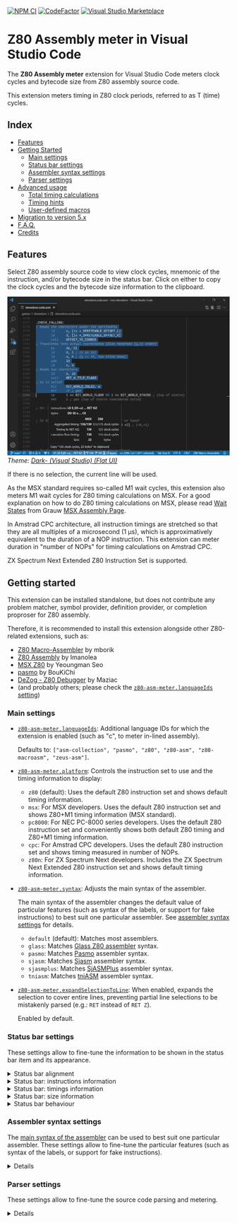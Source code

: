 
[![NPM CI](https://github.com/theNestruo/z80-asm-meter-vscode/workflows/NPM%20CI/badge.svg)](https://github.com/theNestruo/z80-asm-meter-vscode/actions)
[![CodeFactor](https://www.codefactor.io/repository/github/thenestruo/z80-asm-meter-vscode/badge/master)](https://www.codefactor.io/repository/github/thenestruo/z80-asm-meter-vscode/overview/master)
[![Visual Studio Marketplace](https://vsmarketplacebadges.dev/version-short/theNestruo.z80-asm-meter.png)](https://marketplace.visualstudio.com/items?itemName=theNestruo.z80-asm-meter)

# Z80 Assembly meter in Visual Studio Code

The **Z80 Assembly meter** extension for Visual Studio Code meters clock cycles and bytecode size from Z80 assembly source code.

This extension meters timing in Z80 clock periods, referred to as T (time) cycles.



## Index

- [Features](#features)
- [Getting Started](#getting-started)
    - [Main settings](#main-settings)
    - [Status bar settings](#status-bar-settings)
    - [Assembler syntax settings](#assembler-syntax-settings)
    - [Parser settings](#parser-settings)
- [Advanced usage](#advanced-usage)
    - [Total timing calculations](#total-timing-calculations)
    - [Timing hints](#timing-hints)
    - [User-defined macros](#user-defined-macros)
- [Migration to version 5.x](#migration-to-version-5x)
- [F.A.Q.](#faq)
- [Credits](#credits)



## Features

Select Z80 assembly source code to view clock cycles, mnemonic of the instruction, and/or bytecode size in the status bar. Click on either to copy the clock cycles and the bytecode size information to the clipboard.

![Z80 Assembly meter](images/screenshot.png)
<br>_Theme: [Dark- (Visual Studio) (Flat UI)](https://marketplace.visualstudio.com/items?itemName=theNestruo.dark-minus-theme)_

If there is no selection, the current line will be used.

As the MSX standard requires so-called M1 wait cycles, this extension also meters M1 wait cycles for Z80 timing calculations on MSX. For a good explanation on how to do Z80 timing calculations on MSX, please read [Wait States](http://map.grauw.nl/resources/z80instr.php#waits) from Grauw [MSX Assembly Page](http://map.grauw.nl).

In Amstrad CPC architecture, all instruction timings are stretched so that they are all multiples of a microsecond (1&nbsp;&micro;s), which is approximatively equivalent to the duration of a NOP instruction. This extension can meter duration in "number of NOPs" for timing calculations on Amstrad CPC.

ZX Spectrum Next Extended Z80 Instruction Set is supported.



## Getting started

This extension can be installed standalone, but does not contribute any problem matcher, symbol provider, definition provider, or completion proproser for Z80 assembly.

Therefore, it is recommended to install this extension alongside other Z80-related extensions, such as:

* [Z80 Macro-Assembler](https://marketplace.visualstudio.com/items?itemName=mborik.z80-macroasm) by mborik
* [Z80 Assembly](https://marketplace.visualstudio.com/items?itemName=Imanolea.z80-asm) by Imanolea
* [MSX Z80](https://marketplace.visualstudio.com/items?itemName=sharksym.asm-msx) by Yeoungman Seo
* [pasmo](https://marketplace.visualstudio.com/items?itemName=boukichi.pasmo) by BouKiChi
* [DeZog - Z80 Debugger](https://marketplace.visualstudio.com/items?itemName=maziac.dezog) by Maziac
* (and probably others; please check the [`z80-asm-meter.languageIds` setting](#main-settings))


### Main settings

* [`z80-asm-meter.languageIds`](vscode://settings/z80-asm-meter.languageIds): Additional language IDs for which the extension is enabled (such as "c", to meter in-lined assembly).

    Defaults to: `["asm-collection", "pasmo", "z80", "z80-asm", "z80-macroasm", "zeus-asm"]`.

* [`z80-asm-meter.platform`](vscode://settings/z80-asm-meter.platform): Controls the instruction set to use and the timing information to display:

    * `z80` (default): Uses the default Z80 instruction set and shows default timing information.
    * `msx`: For MSX developers. Uses the default Z80 instruction set and shows Z80+M1 timing information (MSX standard).
    * `pc8000`: For NEC PC-8000 series developers. Uses the default Z80 instruction set and conveniently shows both default Z80 timing and Z80+M1 timing information.
    * `cpc`: For Amstrad CPC developers. Uses the default Z80 instruction set and shows timing measured in number of NOPs.
    * `z80n`: For ZX Spectrum Next developers. Includes the ZX Spectrum Next Extended Z80 instruction set and shows default timing information.

* [`z80-asm-meter.syntax`](vscode://settings/z80-asm-meter.syntax): Adjusts the main syntax of the assembler.

    The main syntax of the assembler changes the default value of particular features (such as syntax of the labels, or support for fake instructions) to best suit one particular assembler. See [assembler syntax settings](#assembler-syntax-settings) for details.

    * `default` (default): Matches most assemblers.
    * `glass`: Matches [Glass Z80 assembler](http://www.grauw.nl/projects/glass/) syntax.
    * `pasmo`: Matches [Pasmo](http://pasmo.speccy.org/) assembler syntax.
    * `sjasm`: Matches [Sjasm](http://www.xl2s.tk/sjasmmanual.html) assembler syntax.
    * `sjasmplus`: Matches [SjASMPlus](https://github.com/sjasmplus/sjasmplus) assembler syntax.
    * `tniasm`: Matches [tniASM](http://www.tni.nl/products/tniasm.html) assembler syntax.

* [`z80-asm-meter.expandSelectionToLine`](vscode://settings/z80-asm-meter.expandSelectionToLine): When enabled, expands the selection to cover entire lines, preventing partial line selections to be mistakenly parsed (e.g.: `RET` instead of `RET Z`).

    Enabled by default.


### Status bar settings

These settings allow to fine-tune the information to be shown in the status bar item and its appearance.

<details>
<summary>Status bar alignment</summary>

* [`z80-asm-meter.statusBar.alignment`](vscode://settings/z80-asm-meter.statusBar.alignment): Controls the status bar item position:

    * `leftmost`: Leftmost position of the status bar.
    * `left`: Left side of the status bar.
    * `right` (default): Right side of the status bar.
    * `rightmost`: Rightmost position of the status bar.

</details>

<details>
<summary>Status bar: instructions information</summary>

* [`z80-asm-meter.statusBar.showInstruction`](vscode://settings/z80-asm-meter.statusBar.showInstruction): Shows the processed instruction in the status bar. Useful to check if the extension is mistaking instructions.

    Disabled by default.

* [`z80-asm-meter.statusBar.instructionIcon`](vscode://settings/z80-asm-meter.statusBar.instructionIcon): The icon to identify the instruction in the status bar. Any [product icon](https://code.visualstudio.com/api/references/icons-in-labels), [Unicode character](https://home.unicode.org/), or plaint text can be used.

    Defaults to: `$(code)`.

    ![](images/statusBar.instructionIcon.png)

</details>

<details>
<summary>Status bar: timings information</summary>

* [`z80-asm-meter.statusBar.timingsIcon`](vscode://settings/z80-asm-meter.statusBar.timingsIcon): The icon to identify the timings in the status bar. Any [product icon](https://code.visualstudio.com/api/references/icons-in-labels), [Unicode character](https://home.unicode.org/), or plaint text can be used.

    Defaults to: `$(watch)`.

    ![](images/statusBar.timingsIcon.png)

* [`z80-asm-meter.statusBar.totalTimings`](vscode://settings/z80-asm-meter.statusBar.totalTimings): Shows [total timing calculations](#total-timing-calculations) in the status bar.

    * `all`: Shows all the total timing calculation that apply to the selection.

        ![](images/statusBar.totalTimings=all.png)

    * `combineAll`: Shows all the total timing calculation that apply to the selection, but combined to reduce the size of the status bar item.

        ![](images/statusBar.totalTimings=combineAll.png)

    * `smart` (default): Shows total timing calculation that are relevant to the selection.

        ![](images/statusBar.totalTimings=smart.png)

    * `combineSmart`: Shows total timing calculation that are relevant to the selection, but combined to reduce the size of the status bar item.

        ![](images/statusBar.totalTimings=combineSmart.png)

    * `best`: Shows the total timing calculation that best fits the selection.

        ![](images/statusBar.totalTimings=best.png)

    * `default`: Does not show any alternative total timing calculation.

        ![](images/statusBar.totalTimings=default.png)

* [`z80-asm-meter.statusBar.totalTimingsOrder`](vscode://settings/z80-asm-meter.statusBar.totalTimingsOrder): Determines the order of the [total timing calculations](#total-timing-calculations) in the status bar when more than one total timing calculation is visible.

    * `retFlowJumpCall` (default): At exit point (returns) first. Execution flow next. Other exit points (jumps and calls) last. This order is the most visual, with returns ("going back") to the left, execution flow ("going down") next, and jumps and calls ("going elsewhere") to the right.

        ![](images/statusBar.totalTimingsOrder=retFlowJumpCall.png)

    * `flowRetJumpCall`: Execution flow first. Any exit points (returns, jumps and calls) last.

        ![](images/statusBar.totalTimingsOrder=flowRetJumpCall.png)

    * `retJumpCallFlow`: Any exit point (returns, jumps and calls) first, execution flow last. This order matches the timing convention of single instructions, where the _conditions met_ (returns, jumps and calls) are to the left and the conditions not met (execution flow) are to the right.

        ![](images/statusBar.totalTimingsOrder=retJumpCallFlow.png)

* [`z80-asm-meter.statusBar.timingsIcon`](vscode://settings/z80-asm-meter.statusBar.timingsIcon): The icon to identify the timings in the status bar. Any [product icon](https://code.visualstudio.com/api/references/icons-in-labels), [Unicode character](https://home.unicode.org/), or plaint text can be used.

    Defaults to: `$(watch)`.

</details>

<details>
<summary>Status bar: size information</summary>

* [`z80-asm-meter.statusBar.sizeIcon`](vscode://settings/z80-asm-meter.statusBar.sizeIcon): The icon to identify the size and the bytes in the status bar. Any [product icon](https://code.visualstudio.com/api/references/icons-in-labels), [Unicode character](https://home.unicode.org/), or plaint text can be used.

    Defaults to: `$(file-binary)`.

    ![](images/statusBar.sizeIcon.png)

* [`z80-asm-meter.statusBar.sizeNumericFormat`](vscode://settings/z80-asm-meter.statusBar.sizeNumericFormat): The numerical format of the size in bytes in the status bar.

    * `decimal` (default): Size in bytes as a decimal number.
    * `hexadecimal`: Size in bytes as an hexadecimal number.
    * `both`: Size in bytes as both a decimal and an hexadecimal number.

* [`z80-asm-meter.statusBar.sizeHexadecimalFormat`](vscode://settings/z80-asm-meter.statusBar.sizeHexadecimalFormat): The hexadecimal format for the hexadecimal size in bytes in the status bar.

    * `hash`: Hexadecimal size in bytes in hash format (`#b45d`).
    * `motorola` (default): Hexadecimal size in bytes in Motorola format (`$b45d`).
    * `intel`: Hexadecimal size in bytes in Intel format (`0b45dh`).
    * `intelUppercase`: Hexadecimal size in bytes in Intel format, uppercase suffix (`0b45dH`).
    * `cStyle`: Hexadecimal size in bytes in C-style format (`0xb45d`).
    * `uppercaseHash`: Hexadecimal size in bytes in uppercase, hash format (`#B45D`).
    * `uppercaseMotorola`: Hexadecimal size in bytes in uppercase, Motorola format (`$B45D`).
    * `uppercaseIntel`: Hexadecimal size in bytes in uppercase, Intel format, lowercase suffix (`0B45Dh`).
    * `uppercaseIntelUppercase`: Hexadecimal size in bytes in uppercase, Intel format (`0B45DH`).
    * `uppercaseCStyle`: Hexadecimal size in bytes in uppercase, C-style format (`0xB45D`).

* [`z80-asm-meter.statusBar.sizeSuffix`](vscode://settings/z80-asm-meter.statusBar.sizeSuffix): The suffix for the size in bytes in the status bar. Either a single string (such as `" B"`), or a couple of strings separated by pipe (|) for singular and plural.

    Defaults to `" byte| bytes"`.

* [`z80-asm-meter.statusBar.showBytes`](vscode://settings/z80-asm-meter.statusBar.showBytes): Shows the bytes (opcode) in the status bar.

    Disabled by default.

</details>

<details>
<summary>Status bar behaviour</summary>

* [`z80-asm-meter.statusBar.copyTimingsAsHints`](vscode://settings/z80-asm-meter.statusBar.copyTimingsAsHints): Enable copying timings as [timing hints](#timing-hints), instead of the default human-readable format.

    Disabled by default.

* [`z80-asm-meter.statusBar.debounce`](vscode://settings/z80-asm-meter.statusBar.debounce): Milliseconds to prevent metering from being called too frequently when the selection changes.

    Defaults to: `100` (100&nbsp;ms).

* [`z80-asm-meter.statusBar.cacheSize`](vscode://settings/z80-asm-meter.statusBar.cacheSize): Size of the cache, in selections, used to minimize metering calculations when navigating through previously metered code.

    Defaults to: `100` (100 selections).

</details>

### Assembler syntax settings

The [main syntax of the assembler](#main-settings) can be used to best suit one particular assembler. These settings allow to fine-tune the particular features (such as syntax of the labels, or support for fake instructions).

<details>

* [`z80-asm-meter.syntaxFeature.labelColonOptional`](vscode://settings/z80-asm-meter.syntaxFeature.labelColonOptional): Adjusts the label detection to match the syntax of the assembler.

    When disabled, the labels must be followed by a colon (:) and can be indented. This behaviour matches most assemblers and coding styles.

    When enabled, the trailing colon is optional, and the labels must not be indented. This behaviour matches some assemblers such as Pasmo and SjASMPlus.

    Enabled by default when the main syntax of the assembler is set to `pasmo` or `sjasmplus`, disabled by default otherwise.

* [`z80-asm-meter.syntaxFeature.repeat`](vscode://settings/z80-asm-meter.syntaxFeature.repeat): Enables support for parsing repeat count:

    * `none` (default): Disables repeat count.
    * `brackets`: The repeat count is specified within square brackets (`[` and `]`) before the instruction. This behaviour partially matches the [source format](http://www.xl2s.tk/sjasmman2.html#s3) of Sjasm, but multiple repeat counts and iteration count are not supported. This is the default value when the main syntax of the assembler is set to `sjasm`.
    * `dot`: The repeat count is specified after a dot (`.`) before the instruction. This behaviour partially matches the repeat [pseudo-op](https://z00m128.github.io/sjasmplus/documentation.html#s_pseudoops) of SjASMPlus, but multiple repeat counts and expressions are not supported. This is the default value when the main syntax of the assembler is set to `sjasmplus`.

* [`z80-asm-meter.syntaxFeature.lineSeparator`](vscode://settings/z80-asm-meter.syntaxFeature.lineSeparator): Adjusts the line separator to match the syntax of the assembler:
    * `disabled` (default): Does not allow multiple instructions on a single line.
    * `colon`: Use colon (`:`) to have more than one instruction on a line.
    * `pipe`: Use pipe (`|`) to have more than one instruction on a line. This behaviour matches some assemblers such as tniASM. This is the default value when the main syntax of the assembler is set to `tniasm`.

* [`z80-asm-meter.syntaxFeature.fakeInstructions`](vscode://settings/z80-asm-meter.syntaxFeature.fakeInstructions): Enables SjASMPlus [fake instructions](https://z00m128.github.io/sjasmplus/documentation.html#s_fake_instructions) support.

    Enabled by default when the main syntax of the assembler is set to `sjasmplus`, disabled by default otherwise.

* [`z80-asm-meter.syntaxFeature.registerListInstructions`](vscode://settings/z80-asm-meter.syntaxFeature.registerListInstructions): Enables SjASMPlus [register list instructions](https://z00m128.github.io/sjasmplus/documentation.html#s_asm_lang) support.

    Enabled by default when the main syntax of the assembler is set to `sjasmplus`, disabled by default otherwise.

* [`z80-asm-meter.syntaxFeature.negativeConditions`](vscode://settings/z80-asm-meter.syntaxFeature.negativeConditions): Enables Glass [negative conditions](http://www.grauw.nl/projects/glass/)) support.

    Enabled by default when the main syntax of the assembler is set to `glass`, disabled by default otherwise.

* [`z80-asm-meter.syntaxFeature.dupEdup`](vscode://settings/z80-asm-meter.syntaxFeature.dupEdup): Enables `DUP`/`EDUP` repetition blocks.

    Enabled by default when the main syntax of the assembler is set to `sjasmplus`, disabled by default otherwise.

* [`z80-asm-meter.syntaxFeature.reptEndr`](vscode://settings/z80-asm-meter.syntaxFeature.reptEndr): Enables `REPT`/`ENDR` repetition blocks.

    Enabled by default when the main syntax of the assembler is set to `sjasmplus`, disabled by default otherwise.

* [`z80-asm-meter.syntaxFeature.reptEndm`](vscode://settings/z80-asm-meter.syntaxFeature.reptEndm): Enables `REPT`/`ENDM` repetition blocks.

    Enabled by default when the main syntax of the assembler is set to `glass`, disabled by default otherwise.

<br>

As a summary, these are the default values of the assembler syntax settings, based on the value of the main [`z80-asm-meter.syntax` setting](#main-settings):

| Assembler syntax feature   | Default value | `default` | `glass` | `pasmo` | `sjasm`    | `sjasmplus` | `tniasm` |
| ---                        | :-:           | :-:       | :-:     | :-:     | :-:        | :-:         | :-:      |
| `labelColonOptional`       | disabled      | -         | -       | enabled | -          | enabled     | enabled  |
| `repeat`                   | `none`        | -         | -       | -       | `brackets` | `dot`       | -        |
| `lineSeparator`            | `disabled`    | -         | -       | -       | -          | -           | `pipe`   |
| `fakeInstructions`         | disabled      | -         | -       | -       | -          | enabled     | -        |
| `registerListInstructions` | disabled      | -         | -       | -       | -          | enabled     | -        |
| `negativeConditions`       | disabled      | -         | enabled | -       | -          | -           | -        |
| `dupEdup`                  | disabled      | -         | -       | -       | -          | enabled     | -        |
| `reptEndr`                 | disabled      | -         | -       | -       | -          | enabled     | -        |
| `reptEndm`                 | disabled      | -         | enabled | -       | -          | -           | -        |

</details>

### Parser settings

These settings allow to fine-tune the source code parsing and metering.

<details>

* [`z80-asm-meter.parser.directives.defsAsInstructions`](vscode://settings/z80-asm-meter.parser.directives.defsAsInstructions): Tries to parse `DEFS` directive bytes as single byte instructions.

    Disabled by default.

* [`z80-asm-meter.parser.instructionsCacheSize`](vscode://settings/z80-asm-meter.parser.instructionsCacheSize): Size of the internal cache, in instructions, to lighten the metering calculations; particularly when metering large source code blocks.

    Defaults to: `100` (100 instructions).

<details>



## Advanced usage


### Total timing calculations

When the selection covers several lines and encompasses a single subroutine, there are more than one way to calculate the total timing.

<details>
There are three total timing calculation available:

![Total timing calculations](images/total-timing-calculation.png)

1. **default**: The _default_ total timing calculation mode is the raw addition of the timings of the individual instructions.

2. **execution flow**: When the selection is a single subroutine (i.e.: there are no unconditional `JP`, `JR` or `RET` instructions in the selection), the _execution flow_ total timing calculation measures the timing of the execution flow through the selection (i.e.: to the next, non selected, instruction) by considering any `DJNZ` or conditional `JP`, `JR` or `RET` instruction as _not taken_.

3. **execution flow to the selected exit point**: When the selection is a single subroutine and the selection ends at an exit point (a conditional or unconditional `JP`, `JR` or `RET` instruction) or calls a subroutine (a conditional or unconditional `CALL`), the _execution flow to the selected exit point_ total timing calculation mode measures the timing of the execution flow to the selected exit point, by considering the last instruction as _taken_ if it is a conditional instruction.

</details>

<details>
<summary>Execution flow total timing calculation settings</summary>

* [`z80-asm-meter.timing.executionFlow.enabled`](vscode://settings/z80-asm-meter.timing.executionFlow.enabled): Enables execution flow total timing calculation.

    Enabled by default.

* [`z80-asm-meter.timing.executionFlow.threshold`](vscode://settings/z80-asm-meter.timing.executionFlow.threshold): Minimum number of instructions to be selected for the calculation of execution flow total timing.

    Defaults to: `2` (2 instructions).

* [`z80-asm-meter.timing.executionFlow.requireConditional`](vscode://settings/z80-asm-meter.timing.executionFlow.requireConditional): Requires at least one conditional instruction to enable execution flow total timing calculation.

    Enabled by default.

* [`z80-asm-meter.timing.executionFlow.icon`](vscode://settings/z80-asm-meter.timing.executionFlow.icon): Execution flow total timing calculation icon in the status bar. Any [product icon](https://code.visualstudio.com/api/references/icons-in-labels), [Unicode character](https://home.unicode.org/), or plaint text can be used.

    Defaults to: `$(debug-step-over)`.

    ![](images/timing.executionFlow.icon.png)

* [`z80-asm-meter.timing.executionFlow.stopOnUnconditionalJump`](vscode://settings/z80-asm-meter.timing.executionFlow.stopOnUnconditionalJump): Disables execution flow total timing calculation if an unconditional `JP`, `JR` or `RET` instruction is found.

    Enabled by default.

</details>

<details>
<summary>Total timing calculation of the execution flow to the selected exit point settings</summary>

* [`z80-asm-meter.timing.atExit.retEnabled`](vscode://settings/z80-asm-meter.timing.atExit.retEnabled): Enables total timing calculation of the execution flow to the selected exit point when the selection ends with a `RET`, `RETI` or `RETN` instruction.

    Enabled by default.

* [`z80-asm-meter.timing.atExit.jumpEnabled`](vscode://settings/z80-asm-meter.timing.atExit.jumpEnabled): Enables total timing calculation of the execution flow to the selected exit point when the selection ends with a `DJNZ`, `JP` or `JR` instruction.

    Enabled by default.

* [`z80-asm-meter.timing.atExit.callEnabled`](vscode://settings/z80-asm-meter.timing.atExit.callEnabled): Enables total timing calculation of the execution flow to the selected exit point when the selection ends with a `CALL` or `RST` instruction.

    Disabled by default.

* [`z80-asm-meter.timing.atExit.threshold`](vscode://settings/z80-asm-meter.timing.atExit.threshold): Minimum number of instructions to be selected for the calculation of total timing calculation of the execution flow to the selected exit point.

    Defaults to: `2` (2 instructions).

* [`z80-asm-meter.timing.atExit.requireConditional`](vscode://settings/z80-asm-meter.timing.atExit.requireConditional): Requires at least one conditional instruction to enable total timing calculation of the execution flow to the selected exit point.

    Enabled by default.

* [`z80-asm-meter.timing.atExit.stopOnUnconditionalJump`](vscode://settings/z80-asm-meter.timing.atExit.stopOnUnconditionalJump): Disables total timing calculation of the execution flow to the selected exit point if an unconditional `JP`, `JR` or `RET` instruction is found.

    Enabled by default.

* [`z80-asm-meter.timing.atExit.retIcon`](vscode://settings/z80-asm-meter.timing.atExit.retIcon): Total timing calculation of the execution flow to the selected exit point (`RET`, `RETI` or `RETN` instruction) icon in the status bar. Any [product icon](https://code.visualstudio.com/api/references/icons-in-labels), [Unicode character](https://home.unicode.org/), or plaint text can be used.

    Defaults to: `$(debug-step-back)`.

    ![](images/timing.atExit.retIcon.png)

* [`z80-asm-meter.timing.atExit.jumpIcon`](vscode://settings/z80-asm-meter.timing.atExit.jumpIcon): Total timing calculation of the execution flow to the selected exit point (`DJNZ`, `JP` or `JR` instruction) icon in the status bar. Any [product icon](https://code.visualstudio.com/api/references/icons-in-labels), [Unicode character](https://home.unicode.org/), or plaint text can be used.

    Defaults to: `$(debug-step-out)`.

    ![](images/timing.atExit.jumpIcon.png)

* [`z80-asm-meter.timing.atExit.callIcon`](vscode://settings/z80-asm-meter.timing.atExit.callIcon): Total timing calculation of the execution flow to the selected exit point (`CALL` or `RST` instruction) icon in the status bar. Any [product icon](https://code.visualstudio.com/api/references/icons-in-labels), [Unicode character](https://home.unicode.org/), or plaint text can be used.

    Defaults to: `$(debug-step-into)`.

    ![](images/timing.atExit.callIcon.png)

</details>


### Timing hints

Timing hints can be used to modify the timing of a particular instruction. The primary use case is to declare the timing of the subroutine being invoked by `CALL` or `JP` instructions.

<details>

A timing hint follows the pattern: `[z80=27]` or `[msx=32/22]` with the key being:

* `z80` for Z80 timings,
* `msx` or `m1` for Z80+M1 timings,
* `cpc` for number of NOPs timings, or
* `t` or `ts` for the timing to be used regardless the platform. Specific platform timing hints will take precedence over `t` or `ts` generic timing hints.

The timing can be either a single value or a pair of values separated by slash (`/`). This is convenient for taking into account different execution paths within the called routine:

* `CALL ADD_HL_A ; [msx=32/22]` will be metered as 50/40 Z80+M1 clock cycles, as the result of adding 18(/18) + 32/22.

* `CALL Z, ADD_HL_A ; [msx=32/22]` will be metered as 50/11 Z80+M1 clock cycles, as the result of adding 18/11 + 32(/0). Please note the second timing hint (22) will be ignored in conditional operations.

For example:

![Timing hints](images/timing-hints.png)

In this example:

* Of the timing hints of *.OFF_SCREEN* (41/28 clock cycles), the 41 has been added to the timing of conditional `JR` instruction when the condition is _taken_ (13 clock cycles). Please note the second timing hint (28) has been ignored, as there is only one possible timing for the _taken_ condition path.

* The timing hint of *COORDS_TO_OFFSET* (144 clock cycles) has been added to the timing of the `CALL` instruction (18 clock cycles).

Negative timings are supported. This may seem unintuitive, but serves very particular use cases including, but not limited to:

* Adjust the timing of an instruction in self-modifying code to match the timing of the replacement instruction.

* Adjust timings when part of the code is to be skipped:

    ```asm
        ; (...)
        jr z, .else
        pop hl  ; [msx=-100] will abort caller
    .else:
        ; (...)
        ret     ; [msx=100] remaining code in the caller
    ```

</details>

<details>
<summary>Timing hints settings</summary>

* [`z80-asm-meter.timing.hints.enabled`](vscode://settings/z80-asm-meter.timing.hints.enabled): Enables [timing hints](#timing-hints), read from the line comment:

    * `none`: Disables timing hints.
    * `subroutine` (default): Subroutine timing hint will be added to `CALL`, `DJNZ`, `JP`, `JR`, `RET` or `RST` instructions only. If the timing hint is a pair of values, both will be added to the current source code block timings. If the instruction is conditional, the timing hint will be added to the _taken_ branch timing only.
    * `any`: Any timing hint found, regardless the instruction. This includes empty (i.e.: no actual source code) lines.
    * `ignoreCommentedOut`: Any timing hint found, regardless the instruction. This includes empty (i.e.: no actual source code) lines, but ignores empty lines that look like commented out source code.

* [`z80-asm-meter.timing.hints.regexps`](vscode://settings/z80-asm-meter.timing.hints.regexps): An array of regexp-based user-defined timing hints. The line comment will be matched agains the regular expression and the timing hint values will be read from this configuration object.

    * `pattern`: The pattern of the regular expression to match against the line comment.
    * `flags`: The string indicating the flags of the regular expression to match against the line comment. Optional.
    * `z80`: Declares or overrides Z80 default timing hint. Optional.
    * `msx`: Declares or overrides Z80+M1 timing hint (MSX standard). Optional.
    * `m1`: Declares or overrides Z80+M1 timing hint. Optional.
    * `cpc`: Declares or overrides timing hint measured in number of NOPs. Optional.
    * `t`: Declares or overrides default timing hint. Optional.
    * `ts`: Declares or overrides default timing hint. Optional.

</details>


### User-defined macros

Macro definitions are not read from actual source code. They must provided in user settings in order to be detected and properly metered.

<details>

Macro definitions can be added to either user settings (`settings.json`) or workspace settings (`.vscode/settings.json`).

As most of the macro definition fields are optional, this extension uses a best-effort to meter a macro with the provided information. But, generally speaking, there are three ways to define a macro:

1. Macro definition with instructions. Macro will be metered by aggregating the metrics of the instructions. For example:

    ```jsonc
    "z80-asm-meter.macros": [
        {
            "name": "ADD_HL_A",
            "instructions": [
                "ADD A, L",
                "LD L, A",
                "JR NC, zz",
                "INC H"
            ]
        }
    ]
    ```

2. Macro definition with timing and size. Macro will be metered using the provided timing and/or size. For example:

    ```jsonc
    "z80-asm-meter.macros": [
        {
            "name": "ADD_HL_A",
            "z80": "24/19", // (note that there is no cpc timing,
            "msx": "28/23", //    so this macro won't be metered
            "size": 5       //    if platform=cpc)
        }
    ]
    ```

3. Macro definition with both instructions and timing and/or size. Provided timing and/or size will override the metrics of the instructions. For example:

    ```jsonc
    "z80-asm-meter.macros": [
        {
            "name": "ADD_HL_A",
            "instructions": [
                "ADD A, L", "LD L, A", "JR NC, zz", "INC H"
            ],
            "msx": "23" // (overrides actual timing for platform=msx)
        }
    ]
    ```

</details>

<details>
<summary>Macros settings</summary>

* [`z80-asm-meter.macros`](vscode://settings/z80-asm-meter.macros): An array of [user-defined macros](#user-defined-macros):
    * `name`: The name of the macro; will be matched against the mnemonic of the source code.
    * `z80`: Declares or overrides Z80 default macro timing. Optional.
    * `msx`: Declares or overrides Z80+M1 macro timing information (MSX standard). Optional.
    * `m1`: Declares or overrides Z80+M1 macro timing information. Optional.
    * `cpc`: Declares or overrides macro timing measured in number of NOPs. Optional.
    * `t`: Declares or overrides default macro timing. Optional.
    * `ts`: Declares or overrides default macro timing. Optional.
    * `size`: Declares or overrides macro byte count. Optional.
    * `instructions`: The macro definition, as instructions. Optional.

</details>


## Migration to version 5.x

The _Z80 Assembly meter_ extension started as a simple extension. To support different platforms, assembler syntaxes, macros, fake instructions, repetition blocks, and different total timing calculations, the extension grew and its configuration became cumbersome: some settings affected too many things, some other settings were unintuitive and caused undesired behaviour, etc.

Starting from version 5.0.0, the settings are properly grouped, are more fine grained, their default values make more sense for the majority of the users, and there are more customization options.

If you are migrating from any version prior to 5.x to version 5.x, some of your existing _Z80 Assembly meter_ settings may have been moved or renamed, or may have changed its default value. Please update your settings accordingly by following the deprecation messages.

<details>
<summary>Deprecated settings</summary>

Please find the deprecated settings, the last version where the setting was available, and the replacement setting or settings in the following table:

| Version | Deprecated setting | Replacement setting(s) |
| --: | --- | --- |
| | | |
| v4.3.0 | `z80-asm-meter.viewInstruction` | [`z80-asm-meter.statusBar.showInstruction`](vscode://settings/z80-asm-meter.statusBar.showInstruction) |
| v4.3.0 | `z80-asm-meter.timing.mode` | [`z80-asm-meter.statusBar.totalTimings`](vscode://settings/z80-asm-meter.statusBar.totalTimings) |
| v4.3.0 | `z80-asm-meter.viewBytes` | [`z80-asm-meter.statusBar.showBytes`](vscode://settings/z80-asm-meter.statusBar.showBytes) |
| v4.3.0 | `z80-asm-meter.debounce` | [`z80-asm-meter.statusBar.debounce`](vscode://settings/z80-asm-meter.statusBar.debounce) |
| v4.3.0 | `z80-asm-meter.syntax.label` | [`z80-asm-meter.syntax.label.colonOptional`](vscode://settings/z80-asm-meter.syntax.label.colonOptional) |
| v4.3.0 | `z80-asm-meter.directivesAsInstructions` | [`z80-asm-meter.parser.directives.defsAsInstructions`](vscode://settings/z80-asm-meter.parser.directives.defsAsInstructions) |
| v4.3.0 | `z80-asm-meter.timing.threshold` | [`z80-asm-meter.timing.executionFlow.threshold`](vscode://settings/z80-asm-meter.timing.executionFlow.threshold)<br>[`z80-asm-meter.timing.atExit.threshold`](vscode://settings/z80-asm-meter.timing.atExit.threshold) |
| v4.3.0 | `z80-asm-meter.timing.hints` | [`z80-asm-meter.timing.hints.enabled`](vscode://settings/z80-asm-meter.timing.hints.enabled) |
| | | |
| v5.1.0 | `z80-asm-meter.statusBar.compactSize` | [`z80-asm-meter.statusBar.sizeSuffix`](vscode://settings/z80-asm-meter.statusBar.sizeSuffix) |
| v5.1.0 | `z80-asm-meter.timing.atExit.enabled` | [`z80-asm-meter.timing.atExit.retEnabled`](vscode://settings/z80-asm-meter.timing.atExit.retEnabled)<br>[`z80-asm-meter.timing.atExit.jumpEnabled`](vscode://settings/z80-asm-meter.timing.atExit.jumpEnabled)<br>[`z80-asm-meter.timing.atExit.callEnabled`](vscode://settings/z80-asm-meter.timing.atExit.callEnabled) |
| v5.1.0 | `z80-asm-meter.timing.atExit.icon` | [`z80-asm-meter.timing.atExit.jumpIcon`](vscode://settings/z80-asm-meter.timing.atExit.jumpIcon)<br>[`z80-asm-meter.timing.atExit.callIcon`](vscode://settings/z80-asm-meter.timing.atExit.callIcon) |
| | | |
| v5.3.0 | `z80-asm-meter.syntax.label.colonOptional` | [`z80-asm-meter.syntaxFeature.labelColonOptional`](vscode://settings/z80-asm-meter.syntaxFeature.labelColonOptional) |
| v5.3.0 | `z80-asm-meter.syntax.repeat` | [`z80-asm-meter.syntaxFeature.repeat`](vscode://settings/z80-asm-meter.syntaxFeature.repeat) |
| v5.3.0 | `z80-asm-meter.syntax.lineSeparator` | [`z80-asm-meter.syntaxFeature.lineSeparator`](vscode://settings/z80-asm-meter.syntaxFeature.lineSeparator) |
| v5.3.0 | `z80-asm-meter.syntax.enable.fakeInstructions` | [`z80-asm-meter.syntaxFeature.fakeInstructions`](vscode://settings/z80-asm-meter.syntaxFeature.fakeInstructions) |
| v5.3.0 | `z80-asm-meter.syntax.enable.registerListInstructions` | [`z80-asm-meter.syntaxFeature.registerListInstructions`](vscode://settings/z80-asm-meter.syntaxFeature.registerListInstructions) |
| v5.3.0 | `z80-asm-meter.syntax.enable.negativeConditions` | [`z80-asm-meter.syntaxFeature.negativeConditions`](vscode://settings/z80-asm-meter.syntaxFeature.negativeConditions) |
| v5.3.0 | `z80-asm-meter.syntax.enable.dupEdup` | [`z80-asm-meter.syntaxFeature.dupEdup`](vscode://settings/z80-asm-meter.syntaxFeature.dupEdup) |
| v5.3.0 | `z80-asm-meter.syntax.enable.reptEndr` | [`z80-asm-meter.syntaxFeature.reptEndr`](vscode://settings/z80-asm-meter.syntaxFeature.reptEndr) |
| v5.3.0 | `z80-asm-meter.syntax.enable.reptEndm` | [`z80-asm-meter.syntaxFeature.reptEndm`](vscode://settings/z80-asm-meter.syntaxFeature.reptEndm) |

</details>


## F.A.Q.


### Q: The status bar does not display any information. I don't get clock cycles and bytecode size!

Double check the [`z80-asm-meter.languageIds`](vscode://settings/z80-asm-meter.languageIds) setting in your settings.


### Q: My macros are not recognized.

Macro definitions are not read from actual source code, but from user settings. Double check the [`z80-asm-meter.macros` setting](#macros-settings).


### Q: How can I get clock cycles and bytecode size for in-lined assembly in my C files?

Double check the [`z80-asm-meter.languageIds`](vscode://settings/z80-asm-meter.languageIds) setting in your settings. It has to include `c`:

```json
"z80-asm-meter.languageIds": [ "c" ]
```


### Q: I've added `"z80-asm-meter.languageIds": [ "c", "s", "asm" ]`, but I only get clock cycles for in-lined assembly; now I don't get clock cycles in my assembly files!

The [`z80-asm-meter.languageIds`](vscode://settings/z80-asm-meter.languageIds) setting uses language IDs, not extensions. Check the language ID of your assembly files and replace `"s"` and `"asm"` with that extension ID. Or use the default language IDs, then add `"c"`:

```json
"z80-asm-meter.languageIds": [ "asm-collection", "pasmo", "z80", "z80-asm", "z80-macroasm", "zeus-asm", "c" ]
```


### Q: &lt;some feature&gt; stopped working after updating the extension.

Double check your settings for any [deprecated setting](#deprecated-settings) that needs to be replaced.


### Q: But that is your fault! You should support the deprecated settings for a few versions!

VS Code API support for deprecated settings does conflict with default values. I did my best to keep the extension backwards compatible, but it ended up being a hard-to-debug mess that failed most of the times.

From version 5.0.0 onwards I'll keep the [deprecated setting](#deprecated-settings) section updated.


### Q: The extension is too confusing; there are too many things in the status bar now.

There are new features, such as [total timing calculations](#total-timing-calculations) and [timing hints](#timing-hints), that are now enabled by default. The default values should be appropriate for the majority of the users, but if you are uncomfortable with the new features, or find them confusing, you can still disable them.

The shortest way to disable the new features is:

```json
"z80-asm-meter.statusBar.totalTimings": "default",
"z80-asm-meter.timing.hints.enabled": "disabled"
```


### Q: The extension does not follow the VS Code [UX Guidelines](https://code.visualstudio.com/api/ux-guidelines/overview) given for the [Status Bar](https://code.visualstudio.com/api/ux-guidelines/status-bar).

The main issue is that, when using the default configuration, the extension uses more than one icon.

It is possible to use text instead of icons via configuration settings:

```json
"z80-asm-meter.statusBar.timingsIcon": "$(watch) Ts ",
"z80-asm-meter.statusBar.sizeIcon": ", Sz ",
"z80-asm-meter.timing.executionFlow.icon": "↓", // UNICODE Downwards Arrow (U+2193)
"z80-asm-meter.timing.atExit.retIcon": "←",     // UNICODE Leftwards Arrow (U+2190)
"z80-asm-meter.timing.atExit.jumpIcon": "→",    // UNICODE Rightwards Arrow (U+2192)
"z80-asm-meter.timing.atExit.callIcon": "→",    // UNICODE Rightwards Arrow (U+2192)
```

![](images/uxGuildelines.showInstruction=false.png)

Or, when showing the processed instruction in the status bar:

```json
"z80-asm-meter.statusBar.showInstruction": true,
"z80-asm-meter.statusBar.instructionIcon": "$(watch)",
"z80-asm-meter.statusBar.timingsIcon": "Ts ",
"z80-asm-meter.statusBar.sizeIcon": ", Sz ",
"z80-asm-meter.timing.executionFlow.icon": "↓", // UNICODE Downwards Arrow (U+2193)
"z80-asm-meter.timing.atExit.retIcon": "←",     // UNICODE Leftwards Arrow (U+2190)
"z80-asm-meter.timing.atExit.jumpIcon": "→",    // UNICODE Rightwards Arrow (U+2192)
"z80-asm-meter.timing.atExit.callIcon": "→",    // UNICODE Rightwards Arrow (U+2192)
```

![](images/uxGuildelines.showInstruction=true.png)


## Credits

Coded by [**theNestruo**](https://github.com/theNestruo) (Néstor Sancho).
* Contributors: [**IIIvan37**](https://github.com/IIIvan37), [**hlide**](https://github.com/hlide), [**Kris Borowinski**](https://github.com/kborowinski), [**alexanderk23**](https://github.com/alexanderk23), [**RenaudLottiaux**](https://github.com/RenaudLottiaux)
* Inspired by Rafael Jannone [BiT](http://msx.jannone.org/bit/).
* [Z80 Instruction Set](http://map.grauw.nl/resources/z80instr.php) from Grauw [MSX Assembly Page](http://map.grauw.nl).
* Amstrad CPC timing information from [Z80 CPC Timings - Cheat sheet](https://wiki.octoate.de/lib/exe/fetch.php/amstradcpc:z80_cpc_timings_cheat_sheet.20131019.pdf) made by cpcitor/findyway from data at http://www.cpctech.org.uk/docs/instrtim.html.<!-- * Amstrad CPC timing information from [Rasm Z80 assembler](http://www.cpcwiki.eu/forum/programming/rasm-z80-assembler-in-beta/) documentation. -->
* ZX Spectrum Next [Extended Z80 Instruction Set](https://wiki.specnext.dev/Extended_Z80_instruction_set) from [Sinclair ZX Spectrum Next Official Developer Wiki](https://wiki.specnext.dev).
* SDCC syntax from _Z80 Instruction Set_ section from [ASZ80 Assembler](https://shop-pdp.net/ashtml/asz80.htm) documentation.
* SjASMPlus fake instructions from _Fake instructions_ section from [SjASMPlus documentation](https://z00m128.github.io/sjasmplus/documentation.html).
* Glass Z80 assembler syntax from _Directives_ and _Release notes_ sections from [Glass Z80 assembler](http://www.grauw.nl/projects/glass/).
